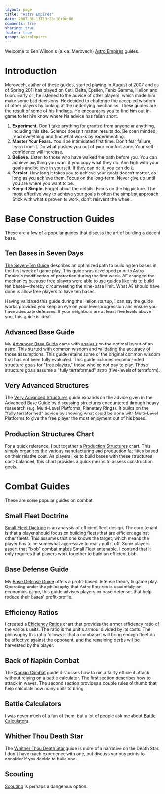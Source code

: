 ```yaml
---
layout: page
title: "Astro Empires"
date: 2007-09-13T13:28:10+00:00
comments: true
sharing: true
footer: true
group: AstroEmpires
---
```


Welcome to Ben Wilson's (a.k.a. Merovech)
[Astro Empires](http://www.astroempires.com) guides.



Introduction
==========

Merovech, author of these guides, started playing in August of 2007 and as of
Spring 2011 has played on Ceti, Delta,
Epsilon, Fenix Gamma, Helion and Ixion.  Early on, he listened to the advice of other players, which
made him make some bad decisions.  He decided to challenge the accepted wisdom
of other players by looking at the underlying mechanics. These guides are the
result of some of his findings. He encourages you to find him out in-game to
let him know where his advice has fallen short.

1. **Experiment.** Don't take anything for granted from anyone or anything, including this site. Science doesn't matter, results do. Be open minded, read everything and find what works by experimenting.
1. **Master Your Fears.** You'll be intimidated first time. Don't fear failure, learn from it. Do what pushes you out of your comfort zone. Your self-confidence will increase.
1. **Believe.** Listen to those who have walked the path before you. You can achieve anything you want if you copy what they do. Aim high with your goals and believe in yourself. If they can do it, you can do it.
1. **Persist.** How long it takes you to achieve your goals doesn't matter, as long as you achieve them. Focus on the long-term. Never give up until you are where you want to be.
1. **Keep it Simple.** Forget about the details. Focus on the big picture. The most effective way to achieve your goals is often the simplest approach. Stick with what's proven to work, don't reinvent the wheel.

Base Construction Guides
========================

These are a few of a popular guides that discuss the art of building a decent base.

Ten Bases in Seven Days
-----------------------

[The Seven-Ten Guide](/astro-empires/the-ten-seven-guide) describes an optimized
path to building ten bases in the first week of game play. This guide
was developed prior to Astro Empire's modification of protection during
the first week. AE changed the mechanics because free players were able
to use guides like this to build ten bases&mdash;thereby circumventing the
nine-base limit. What AE should have done is allow free players to have
ten bases.

<div class='bs-callout bs-callout-info'>
Having validated this guide during the Helion startup, I can say the
guide works provided you keep an eye on your level progression and
ensure you have adequate defenses. If your neighbors are at least five
levels above you, this guide is ideal.
</div>

Advanced Base Guide
-------------------

My [Advanced Base Guide](/astro-empires/advanced-base-guide) came with
[analysis](/astro-empires/advanced-base-guide-analysis) on the optimal layout of an
astro. This started with common wisdom and validating the accuracy of
those assumptions. This guide retains some of the original common wisdom
that has not been fully evaluated. This guide includes recommended
structure goals for "free players," those who do not pay to play. Those
structure goals assume a "fully terraformed" astro (five-levels of
terraform).

Very Advanced Structures
------------------------

The [Very Advanced Structures](/astro-empires/very-advanced-structures) guide expands on the advice given in
the Advanced Base Guide by discussing structures encountered through
heavy reasearch (e.g. Multi-Level Platforms, Planetary Rings). It builds
on the "fully terraformed" advice by showing what could be done with
Multi-Level Platforms to give the free player the most enjoyment out of
his bases.

Production Structures Chart
---------------------------

For a quick reference, I put together a [Production Structures](/astro-empires/production-structures) chart.
This simply organizes the various manufacturing and production
facilities based on their relative cost. As players like to build bases
with these structures cost-balanced, this chart provides a quick means
to assess construction goals.

Combat Guides
================

These are some popular guides on combat.

Small Fleet Doctrine
--------------------

[Small Fleet Doctrine](/astro-empires/small-fleet-doctrine) is an analysis of efficient fleet design. The
core tenant is that a player should focus on building fleets that are
efficient against other fleets. This assumes that one knows the target,
which means the player has to be somewhat aggressive to really pull it
off. Some players assert that "blob" combat makes Small Fleet untenable.
I contend that it only requires that players work together to build an
efficient blob.

Base Defense Guide
------------------------------

My [Base Defense Guide](/astro-empires/base-defense-guide) offers a profit-based defense theory to game play.
Operating under the philosophy that Astro Empires is essentially an economics
game, this guide advises players on base defenses that help reduce their bases'
profit-profile.

Efficiency Ratios
------------------------------

I created a [Efficiency Ratios](/astro-empires/efficiency-ratios) chart that provides the armor efficiency
ratio of the various units. The ratio is the unit's armour divided by its
costs. The philosophy this ratio follows is that a combatant will bring enough
fleet do be effective against the opponent, and the remaining derbs will be
harvested by the player.

Back of Napkin Combat
--------------------

The [Napkin Combat](/astro-empires/napkin-combat) guide discusses how to run a fairly efficient attack
without relying on a battle calculator. The first section describes how to
attack in waves. The second section provides a couple rules of thumb that help
calculate how many units to bring.

Battle Calculators
-------------

I was never much of a fan of them, but a lot of people ask me about [Battle Calculator](/astro-empires/battle-calculator)s.

Whither Thou Death Star
------------------------------

The [Whither Thou Death Star](/astro-empires/whither-thou-death-star) guide is more of a narrative on the Death Star.
I don't have much experience with one, but discuss various points to consider
if you decide to build one.

Scouting
-------

[Scouting](/astro-empires/scouting) is perhaps a dangerous option.





